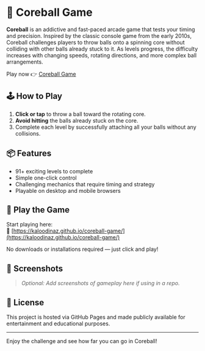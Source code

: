# 🎯 Coreball Game

**Coreball** is an addictive and fast-paced arcade game that tests your timing and precision. Inspired by the classic console game from the early 2010s, Coreball challenges players to throw balls onto a spinning core without colliding with other balls already stuck to it. As levels progress, the difficulty increases with changing speeds, rotating directions, and more complex ball arrangements.

Play now 👉 [Coreball Game](https://kaloodinaz.github.io/coreball-game/)

## 🕹️ How to Play

1. **Click or tap** to throw a ball toward the rotating core.
2. **Avoid hitting** the balls already stuck on the core.
3. Complete each level by successfully attaching all your balls without any collisions.

## 📦 Features

- 91+ exciting levels to complete
- Simple one-click control
- Challenging mechanics that require timing and strategy
- Playable on desktop and mobile browsers

## 🚀 Play the Game

Start playing here:  
🔗 [https://kaloodinaz.github.io/coreball-game/](https://kaloodinaz.github.io/coreball-game/)

No downloads or installations required — just click and play!

## 📸 Screenshots

> _Optional: Add screenshots of gameplay here if using in a repo._

## 📄 License

This project is hosted via GitHub Pages and made publicly available for entertainment and educational purposes.

---

Enjoy the challenge and see how far you can go in Coreball!
